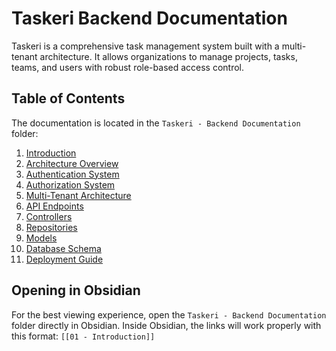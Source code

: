 # Taskeri Backend Documentation

Taskeri is a comprehensive task management system built with a multi-tenant architecture. It allows organizations to manage projects, tasks, teams, and users with robust role-based access control.

## Table of Contents

The documentation is located in the `Taskeri - Backend Documentation` folder:

1. [Introduction](Taskeri%20-%20Backend%20Documentation/01%20-%20Introduction.md)
2. [Architecture Overview](Taskeri%20-%20Backend%20Documentation/02%20-%20Architecture%20Overview.md)
3. [Authentication System](Taskeri%20-%20Backend%20Documentation/03%20-%20Authentication%20System.md)
4. [Authorization System](Taskeri%20-%20Backend%20Documentation/04%20-%20Authorization%20System.md)
5. [Multi-Tenant Architecture](Taskeri%20-%20Backend%20Documentation/05%20-%20Multi-Tenant%20Architecture.md)
6. [API Endpoints](Taskeri%20-%20Backend%20Documentation/06%20-%20API%20Endpoints.md)
7. [Controllers](Taskeri%20-%20Backend%20Documentation/07%20-%20Controllers.md)
8. [Repositories](Taskeri%20-%20Backend%20Documentation/08%20-%20Repositories.md)
9. [Models](Taskeri%20-%20Backend%20Documentation/09%20-%20Models.md)
10. [Database Schema](Taskeri%20-%20Backend%20Documentation/10%20-%20Database%20Schema.md)
11. [Deployment Guide](Taskeri%20-%20Backend%20Documentation/11%20-%20Deployment%20Guide.md)

## Opening in Obsidian

For the best viewing experience, open the `Taskeri - Backend Documentation` folder directly in Obsidian. 
Inside Obsidian, the links will work properly with this format: `[[01 - Introduction]]`